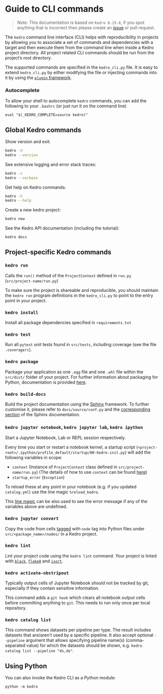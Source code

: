 # Guide to CLI commands

> *Note:* This documentation is based on `Kedro 0.15.8`, if you spot anything that is incorrect then please create an [issue](https://github.com/quantumblacklabs/kedro/issues) or pull request.

The `kedro` command line interface (CLI) helps with reproducibility in projects by allowing you to associate a set of commands and dependencies with a target and then execute them from the command line when inside a Kedro project directory. All project related CLI commands should be run from the project’s root directory.

The supported commands are specified in the `kedro_cli.py` file. It is easy to extend `kedro_cli.py` by either modifying the file or injecting commands into it by using the [`plugin` framework](../04_user_guide/10_developing_plugins.md).

### Autocomplete

To allow your shell to autocomplete `kedro` commands, you can add the following to your `.bashrc` (or just run it on the command line)

```
eval "$(_KEDRO_COMPLETE=source kedro)"
```

## Global Kedro commands

Show version and exit:

```bash
kedro -V
kedro --version
```

See extensive logging and error stack traces:

```bash
kedro -v
kedro --verbose
```

Get help on Kedro commands:

```bash
kedro -h
kedro --help
```

Create a new kedro project:

```bash
kedro new
```

See the Kedro API documentation (including the tutorial):

```bash
kedro docs
```

## Project-specific Kedro commands

### `kedro run`
Calls the `run()` method of the `ProjectContext` defined in `run.py` (`src/project-name/run.py`)

To make sure the project is shareable and reproducible, you should maintain the `kedro run` program definitions in the `kedro_cli.py` to point to the entry point in your project.

### `kedro install`
Install all package dependencies specified in `requirements.txt`

### `kedro test`
Run all `pytest` unit tests found in `src/tests`, including coverage (see the file `.coveragerc`).

### `kedro package`
Package your application as one `.egg` file  and one `.whl` file within the `src/dist/` folder of your project. For further information about packaging for Python, documentation is provided [here](https://packaging.python.org/overview/).

### `kedro build-docs`
Build the project documentation using the [Sphinx](https://www.sphinx-doc.org) framework. To further customise it, please refer to `docs/source/conf.py` and the [corresponding section](http://www.sphinx-doc.org/en/master/usage/configuration.html) of the Sphinx documentation.

### `kedro jupyter notebook`, `kedro jupyter lab`, `kedro ipython`
Start a Jupyter Notebook, Lab or REPL session respectively.

Every time you start or restart a notebook kernel, a startup script (`<project-root>/.ipython/profile_default/startup/00-kedro-init.py`) will add the following variables in scope:
- `context` (Instance of `ProjectContext` class defined in `src/project-name/run.py`) (The details of how to use `context` can be found [here](../04_user_guide/11_ipython.md))
- `startup_error` (`Exception`)

To reload these at any point in your notebook (e.g. if you updated `catalog.yml`) use the line magic `%reload_kedro`.

This [line magic](https://ipython.readthedocs.io/en/stable/interactive/magics.html#line-magics) can be also used to see the error message if any of the variables above are undefined.

### `kedro jupyter convert`
Copy the code from cells [tagged](https://jupyter-notebook.readthedocs.io/en/stable/changelog.html#cell-tags) with `node` tag into Python files under `src/<package_name>/nodes/` in a Kedro project.

### `kedro lint`
Lint your project code using the `kedro lint` command. Your project is linted with [`black`](https://github.com/psf/black), [`flake8`](https://gitlab.com/pycqa/flake8) and [`isort`](https://github.com/timothycrosley/isort).

### `kedro activate-nbstripout`
Typically output cells of Jupyter Notebook should not be tracked by git, especially if they contain sensitive information.

This command adds a `git hook` which clears all notebook output cells before committing anything to `git`.  This needs to run only once per local repository.

### `kedro catalog list`
This command shows datasets per pipeline per type. The result includes datasets that are/aren't used by a specific pipeline. It also accept optional `--pipeline` argument that allows specifying pipeline name(s) (comma-separated value) for which the datasets should be shown, e.g. `kedro catalog list --pipeline "ds,de"`.

## Using Python
You can also invoke the Kedro CLI as a Python module:

```console
python -m kedro
```
